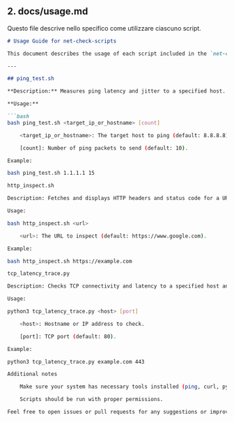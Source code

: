 ## 2. docs/usage.md

Questo file descrive nello specifico come utilizzare ciascuno script.

```markdown
# Usage Guide for net-check-scripts

This document describes the usage of each script included in the `net-check-scripts` project.

---

## ping_test.sh

**Description:** Measures ping latency and jitter to a specified host.

**Usage:**

```bash
bash ping_test.sh <target_ip_or_hostname> [count]

    <target_ip_or_hostname>: The target host to ping (default: 8.8.8.8).

    [count]: Number of ping packets to send (default: 10).

Example:

bash ping_test.sh 1.1.1.1 15

http_inspect.sh

Description: Fetches and displays HTTP headers and status code for a URL.

Usage:

bash http_inspect.sh <url>

    <url>: The URL to inspect (default: https://www.google.com).

Example:

bash http_inspect.sh https://example.com

tcp_latency_trace.py

Description: Checks TCP connectivity and latency to a specified host and port.

Usage:

python3 tcp_latency_trace.py <host> [port]

    <host>: Hostname or IP address to check.

    [port]: TCP port (default: 80).

Example:

python3 tcp_latency_trace.py example.com 443

Additional notes

    Make sure your system has necessary tools installed (ping, curl, python3, etc.)

    Scripts should be run with proper permissions.

Feel free to open issues or pull requests for any suggestions or improvements!
